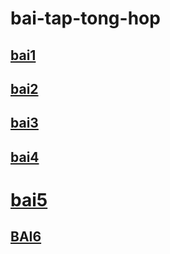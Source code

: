 # bai-tap-tong-hop
##  [bai1](https://www.jdoodle.com/embed/v0/5HKO)
##  [bai2](https://www.jdoodle.com/embed/v0/5wsF)
##  [bai3](https://www.jdoodle.com/embed/v0/5wsF)
##  [bai4](https://www.jdoodle.com/embed/v0/5HKZ)
#   [bai5](https://www.jdoodle.com/embed/v0/5HL0)
##  [BAI6](https://www.jdoodle.com/embed/v0/5HL3)
